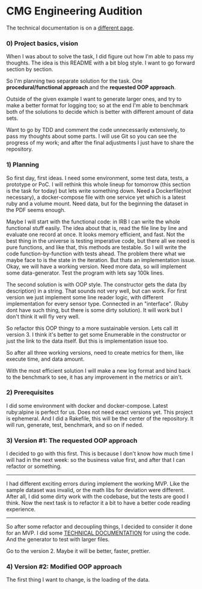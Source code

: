 # CMG Engineering Audition
The technical documentation is on a [different page][1].

### 0) Project basics, vision
When I was about to solve the task, I did figure out how I'm able to pass my thoughts. The idea is this README with a bit blog style. I want to go forward section by section.

So I'm planning two separate solution for the task. One **procedural/functional approach** and the **requested OOP approach**.

Outside of the given example I want to generate larger ones, and try to make a better format for logging too; so at the end I'm able to benchmark both of the solutions to decide which is better with different amount of data sets.

Want to go by TDD and comment the code unnecessarily extensively, to pass my thoughts about some parts. I will use Git so you can see the progress of my work; and after the final adjustments I just have to share the repository.

### 1) Planning
So first day, first ideas. I need some environment, some test data, tests, a prototype or PoC.
I will rethink this whole lineup for tomorrow (this section is the task for today) but lets write something down.
Need a Dockerfile(not necessary), a docker-compose file with one service yet which is a latest ruby and a volume mount. 
Need data, but for the beginning the dataset in the PDF seems enough.

Maybe I will start with the functional code: in IRB I can write the whole functional stuff easily.
The idea about that is, read the file line by line and evaluate one record at once. It looks memory efficient, and fast.
Not the best thing in the universe is testing imperative code, but there all we need is pure functions, and like that, this methods are testable.
So I will write the code function-by-function with tests ahead.
The problem there what we maybe face to is the state in the iteration. But thats an implementation issue.
Okay, we will have a working version. Need more data, so will implement some data-generator.
Test the program with lets say 100k lines.

The second solution is with OOP style. The constructor gets the data (by description) in a string. That sounds not very well, but can work.
For first version we just implement some line reader logic, with different implementation for every sensor type. Connected in an "interface". (Ruby dont have such thing, but there is some dirty solution).
It will work but I don't think it will fly very well.

So refactor this OOP thingy to a more sustainable version. Lets call itt version 3.
I think it's better to get some Enumerable in the constructor or just the link to the data itself.
But this is implementation issue too.

So after all three working versions, need to create metrics for them, like execute time, and data amount.

With the most efficient solution I will make a new log format and bind back to the benchmark to see, it has any improvement in the metrics or ain't.

### 2) Prerequisites
I did some environment with docker and docker-compose. Latest ruby:alpine is perfect for us.
Does not need exact versions yet. This project is ephemeral.
And I did a Rakefile, this will be the center of the repository.
It will run, generate, test, benchmark, and so on if neded.

### 3) Version #1: The requested OOP approach
I decided to go with this first. This is because I don't know how much time I will had in the next week: so the business value first, and after that I can refactor or something.

---

I had different exciting errors during implement the working MVP. Like the sample dataset was invalid, or the math libs for deviation were different.
After all, I did some dirty work with the codebase, but the tests are good I think.
Now the next task is to refactor it a bit to have a better code reading experience.

---

So after some refactor and decoupling things, I decided to consider it done for an MVP.
I did some [TECHNICAL DOCUMENTATION][1] for using the code.
And the generator to test with larger files.

Go to the version 2. Maybe it will be better, faster, prettier.

### 4) Version #2: Modified OOP approach
The first thing I want to change, is the loading of the data.  

[1]: ./blob/master/TECHNICAL-DOCUMENTATION.md
